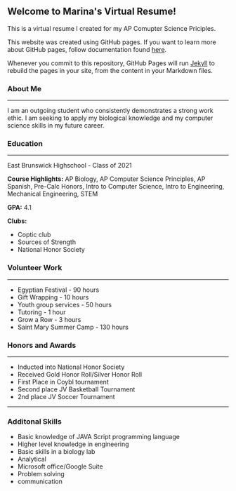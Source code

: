 ## Welcome to Marina's Virtual Resume!

This is a virtual resume I created for my AP Comupter Science Priciples. 

This website was created using GitHub pages. If you want to learn more about GitHub pages, follow documentation found [here](https://pages.github.com/).

Whenever you commit to this repository, GitHub Pages will run [Jekyll](https://jekyllrb.com/) to rebuild the pages in your site, from the content in your Markdown files.

### About Me
---
I am an outgoing student who consistently demonstrates a strong work ethic. I am seeking to apply my biological knowledge and my computer science skills in my future career. 

### Education
---
East Brunswick Highschool - Class of 2021

**Course Highlights:** AP Biology, AP Computer Science Principles, AP Spanish, Pre-Calc Honors, Intro to Computer Science, Intro to Engineering, Mechanical Engineering, STEM

**GPA:** 4.1 

**Clubs:** 
- Coptic club
- Sources of Strength 
- National Honor Society 



### Volunteer Work 
---
- Egyptian Festival - 90 hours 
- Gift Wrapping - 10 hours 
- Youth group services - 50 hours 
- Tutoring - 1 hour 
- Grow a Row - 3 hours 
- Saint Mary Summer Camp - 130 hours

### Honors and Awards
---
- Inducted into National Honor Society 
- Received Gold Honor Roll/Silver Honor Roll
- First Place in Coybl tournament 
- Second place JV Basketball Tournament
- 2nd place JV Soccer Tournament

---
### Additonal Skills  
- Basic knowledge of JAVA Script programming language 
- Higher level knowledge in engineering
- Basic skills in a biology lab 
- Analytical 
- Microsoft office/Google Suite 
- Problem solving 
- communication



